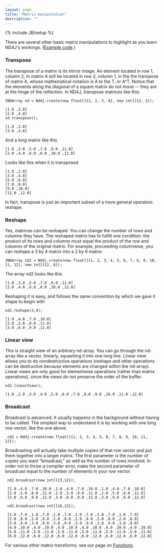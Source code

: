 ```yaml
---
layout: page
title: "Matrix manipulation"
description: ""
---
```

{% include JB/setup %}

There are several other basic matrix manipulations to highlight as you learn ND4J's workings. ([Example code](https://github.com/SkymindIO/nd4j-examples/blob/master/src/main/java/org/nd4j/examples/ReshapeOperationExample.java).)

### Transpose

The transpose of a matrix is its mirror image. An element located in row 1, column 2, in matrix A will be located in row 2, column 1, in the the transpose of matrix A, whose mathematical notation is A to the T, or A^T. Notice that the elements along the diagonal of a square matrix do not move -- they are at the hinge of the reflection. In ND4J, transpose matrices like this: 

    INDArray nd = Nd4j.create(new float[]{1, 2, 3, 4}, new int[]{2, 2});

    [1.0 ,3.0]
    [2.0 ,4.0]                                                                                                                      
    nd.transpose();
    
    [1.0 ,2.0]
    [3.0 ,4.0]

And a long matrix like this

    [1.0 ,3.0 ,5.0 ,7.0 ,9.0 ,11.0]
    [2.0 ,4.0 ,6.0 ,8.0 ,10.0 ,12.0]
    
Looks like this when it is transposed

    [1.0 ,2.0]
    [3.0 ,4.0]
    [5.0 ,6.0]
    [7.0 ,8.0]
    [9.0 ,10.0]
    [11.0 ,12.0]

In fact, transpose is just an important subset of a more general operation: reshape. 

### Reshape

Yes, matrices can be reshaped. You can change the number of rows and columns they have. The reshaped matrix has to fulfill one condition: the product of its rows and columns must equal the product of the row and columns of the original matrix. For example, proceeding columnwise, you can reshape a 3 by 4 matrix into a 2 by 6 matrix: 

    INDArray nd2 = Nd4j.create(new float[]{1, 2, 3, 4, 5, 6, 7, 8, 9, 10, 11, 12}, new int[]{2, 6});
    
The array nd2 looks like this

    [1.0 ,3.0 ,5.0 ,7.0 ,9.0 ,11.0]
    [2.0 ,4.0 ,6.0 ,8.0 ,10.0 ,12.0]

Reshaping it is easy, and follows the same convention by which we gave it shape to begin with

    nd2.reshape(3,4);

    [1.0 ,4.0 ,7.0 ,10.0]
    [2.0 ,5.0 ,8.0 ,11.0]
    [3.0 ,6.0 ,9.0 ,12.0]

### Linear view

This is straight view of an arbitrary nd-array. You can go through the nd-array like a vector, linearly, squashing it into one long line. Linear view allows you to do nondestructive operations (reshape and other operations can be destructive because elements are changed within the nd-array). Linear views are only good for elementwise operations (rather than matrix operations), since the views do not preserve the order of the buffer. 

    nd2.linearView();
    
    [1.0 ,2.0 ,3.0 ,4.0 ,5.0 ,6.0 ,7.0 ,8.0 ,9.0 ,10.0 ,11.0 ,12.0]

### Broadcast

Broadcast is advanced. It usually happens in the background without having to be called. The simplest way to understand it is by working with one long row vector, like the one above. 

     nd2 = Nd4j.create(new float[]{1, 2, 3, 4, 5, 6, 7, 8, 9, 10, 11, 12});
     
Broadcasting will actually take multiple copies of that row vector and put them together into a larger matrix. The first parameter is the number of copies you want "broadcast," as well as the number of rows involved. In order not to throw a compiler error, make the second parameter of broadcast equal to the number of elements in your row vector.

     nd2.broadcast(new int[]{3,12}); 
     
     [1.0 ,4.0 ,7.0 ,10.0 ,1.0 ,4.0 ,7.0 ,10.0 ,1.0 ,4.0 ,7.0 ,10.0]
     [2.0 ,5.0 ,8.0 ,11.0 ,2.0 ,5.0 ,8.0 ,11.0 ,2.0 ,5.0 ,8.0 ,11.0]
     [3.0 ,6.0 ,9.0 ,12.0 ,3.0 ,6.0 ,9.0 ,12.0 ,3.0 ,6.0 ,9.0 ,12.0]
     
     nd2.broadcast(new int[]{6,12}); 

     [1.0 ,7.0 ,1.0 ,7.0 ,1.0 ,7.0 ,1.0 ,7.0 ,1.0 ,7.0 ,1.0 ,7.0]
     [2.0 ,8.0 ,2.0 ,8.0 ,2.0 ,8.0 ,2.0 ,8.0 ,2.0 ,8.0 ,2.0 ,8.0]
     [3.0 ,9.0 ,3.0 ,9.0 ,3.0 ,9.0 ,3.0 ,9.0 ,3.0 ,9.0 ,3.0 ,9.0]
     [4.0 ,10.0 ,4.0 ,10.0 ,4.0 ,10.0 ,4.0 ,10.0 ,4.0 ,10.0 ,4.0 ,10.0]
     [5.0 ,11.0 ,5.0 ,11.0 ,5.0 ,11.0 ,5.0 ,11.0 ,5.0 ,11.0 ,5.0 ,11.0]
     [6.0 ,12.0 ,6.0 ,12.0 ,6.0 ,12.0 ,6.0 ,12.0 ,6.0 ,12.0 ,6.0 ,12.0]
     
For various other matrix transforms, see our page on [Functions](../functions.html).
